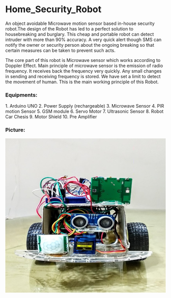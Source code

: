 # Home_Security_Robot
An object avoidable Microwave motion sensor based in-house security robot.The design of the Robot has led to a perfect solution to housebreaking and burglary. This cheap and portable robot can detect intruder with more than 90% accuracy. A very quick alert though SMS can notify the owner or security person about the ongoing breaking so that certain measures can be taken to prevent such acts. 

The core part of this robot is Microwave sensor which works according to Doppler Effect. Main principle of microwave sensor is the emission of radio frequency. It receives back the frequency very quickly. Any small changes in sending and receiving frequency is stored. We have set a limit to detect the movement of human. This is the main working principle of this Robot. 

<h3>Equipments: </h3>
1. Arduino UNO
2. Power Supply (rechargeable)
3. Microwave Sensor
4. PIR motion Sensor
5. GSM module
6. Servo Motor
7. Ultrasonic Sensor
8. Robot Car Chesis
9. Motor Shield
10. Pre Amplifier

<h3>Picture: </h3>
<img src="images/project_pic.jpg">
